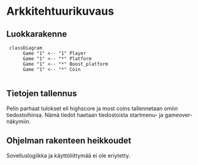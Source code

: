 # Arkkitehtuurikuvaus

## Luokkarakenne

```mermaid
 classDiagram
      Game "1" <-- "1" Player
      Game "1" <-- "*" Platform
      Game "1" <-- "*" Boost_platform
      Game "1" <-- "*" Coin
      
```

## Tietojen tallennus

Pelin parhaat tulokset eli highscore ja most coins tallennetaan omiin tiedostoihinsa. Nämä tiedot haetaan tiedostoista startmenu- ja gameover-näkymiin.

## Ohjelman rakenteen heikkoudet

Sovelluslogiikka ja käyttöliittymää ei ole eriytetty.
